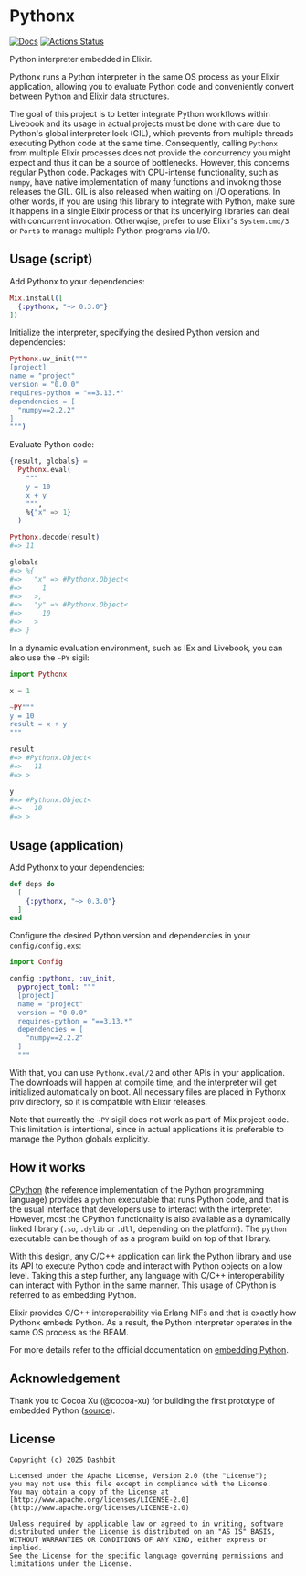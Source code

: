 # Pythonx

[![Docs](https://img.shields.io/badge/hex.pm-docs-8e7ce6.svg)](https://hexdocs.pm/pythonx)
[![Actions Status](https://github.com/livebook-dev/pythonx/workflows/Test/badge.svg)](https://github.com/livebook-dev/pythonx/actions)

<!-- Docs -->

Python interpreter embedded in Elixir.

Pythonx runs a Python interpreter in the same OS process as your Elixir
application, allowing you to evaluate Python code and conveniently
convert between Python and Elixir data structures.

The goal of this project is to better integrate Python workflows within
Livebook and its usage in actual projects must be done with care due to
Python's global interpreter lock (GIL), which prevents from multiple threads
executing Python code at the same time. Consequently, calling `Pythonx`
from multiple Elixir processes does not provide the concurrency you might
expect and thus it can be a source of bottlenecks. However, this concerns
regular Python code. Packages with CPU-intense functionality, such as `numpy`,
have native implementation of many functions and invoking those releases the
GIL. GIL is also released when waiting on I/O operations. In other words,
if you are using this library to integrate with Python, make sure it happens
in a single Elixir process or that its underlying libraries can deal with
concurrent invocation. Otherwqise, prefer to use Elixir's `System.cmd/3` or
`Port`s to manage multiple Python programs via I/O.

## Usage (script)

Add Pythonx to your dependencies:

```elixir
Mix.install([
  {:pythonx, "~> 0.3.0"}
])
```

Initialize the interpreter, specifying the desired Python version
and dependencies:

```elixir
Pythonx.uv_init("""
[project]
name = "project"
version = "0.0.0"
requires-python = "==3.13.*"
dependencies = [
  "numpy==2.2.2"
]
""")
```

Evaluate Python code:

```elixir
{result, globals} =
  Pythonx.eval(
    """
    y = 10
    x + y
    """,
    %{"x" => 1}
  )

Pythonx.decode(result)
#=> 11

globals
#=> %{
#=>   "x" => #Pythonx.Object<
#=>     1
#=>   >,
#=>   "y" => #Pythonx.Object<
#=>     10
#=>   >
#=> }
```

In a dynamic evaluation environment, such as IEx and Livebook, you
can also use the `~PY` sigil:

```elixir
import Pythonx

x = 1

~PY"""
y = 10
result = x + y
"""

result
#=> #Pythonx.Object<
#=>   11
#=> >

y
#=> #Pythonx.Object<
#=>   10
#=> >
```

## Usage (application)

Add Pythonx to your dependencies:

```elixir
def deps do
  [
    {:pythonx, "~> 0.3.0"}
  ]
end
```

Configure the desired Python version and dependencies in your
`config/config.exs`:

```elixir
import Config

config :pythonx, :uv_init,
  pyproject_toml: """
  [project]
  name = "project"
  version = "0.0.0"
  requires-python = "==3.13.*"
  dependencies = [
    "numpy==2.2.2"
  ]
  """
```

With that, you can use `Pythonx.eval/2` and other APIs in your
application. The downloads will happen at compile time, and the
interpreter will get initialized automatically on boot. All necessary
files are placed in Pythonx priv directory, so it is compatible with
Elixir releases.

Note that currently the `~PY` sigil does not work as part of Mix project
code. This limitation is intentional, since in actual applications it
is preferable to manage the Python globals explicitly.

## How it works

[CPython](https://github.com/python/cpython) (the reference
implementation of the Python programming language) provides a `python`
executable that runs Python code, and that is the usual interface
that developers use to interact with the interpreter. However, most
the CPython functionality is also available as a dynamically linked
library (`.so`, `.dylib` or `.dll`, depending on the platform). The
`python` executable can be though of as a program build on top of
that library.

With this design, any C/C++ application can link the Python library
and use its API to execute Python code and interact with Python objects
on a low level. Taking this a step further, any language with C/C++
interoperability can interact with Python in the same manner. This
usage of CPython is referred to as embedding Python.

Elixir provides C/C++ interoperability via Erlang NIFs and that is
exactly how Pythonx embeds Python. As a result, the Python interpreter
operates in the same OS process as the BEAM.

For more details refer to the official documentation on
[embedding Python](https://docs.python.org/3/extending/embedding.html).

<!-- Docs -->

## Acknowledgement

Thank you to Cocoa Xu (@cocoa-xu) for building the first prototype of
embedded Python ([source](https://github.com/elixir-pythonx/pythonx)).

## License

    Copyright (c) 2025 Dashbit

    Licensed under the Apache License, Version 2.0 (the "License");
    you may not use this file except in compliance with the License.
    You may obtain a copy of the License at [http://www.apache.org/licenses/LICENSE-2.0](http://www.apache.org/licenses/LICENSE-2.0)

    Unless required by applicable law or agreed to in writing, software
    distributed under the License is distributed on an "AS IS" BASIS,
    WITHOUT WARRANTIES OR CONDITIONS OF ANY KIND, either express or implied.
    See the License for the specific language governing permissions and
    limitations under the License.
